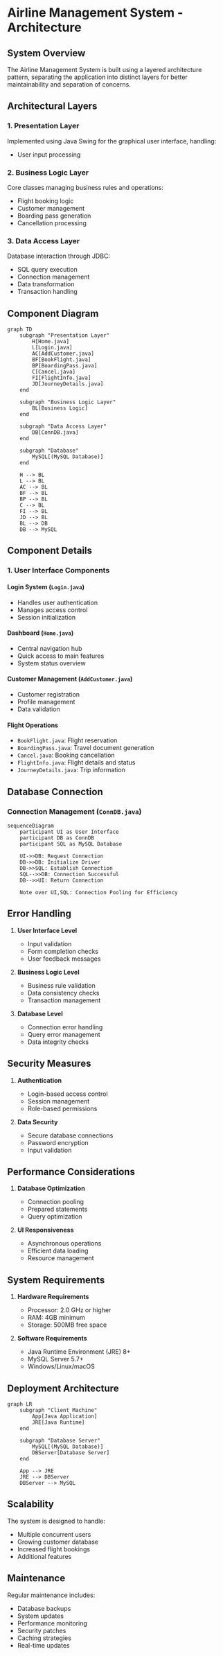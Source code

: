# Airline Management System - Architecture

## System Overview
The Airline Management System is built using a layered architecture pattern, separating the application into distinct layers for better maintainability and separation of concerns.

## Architectural Layers

### 1. Presentation Layer
Implemented using Java Swing for the graphical user interface, handling:
- User input processing
### 2. Business Logic Layer
Core classes managing business rules and operations:
- Flight booking logic
- Customer management
- Boarding pass generation
- Cancellation processing

### 3. Data Access Layer
Database interaction through JDBC:
- SQL query execution
- Connection management
- Data transformation
- Transaction handling

## Component Diagram
```mermaid
graph TD
    subgraph "Presentation Layer"
        H[Home.java]
        L[Login.java]
        AC[AddCustomer.java]
        BF[BookFlight.java]
        BP[BoardingPass.java]
        C[Cancel.java]
        FI[FlightInfo.java]
        JD[JourneyDetails.java]
    end

    subgraph "Business Logic Layer"
        BL[Business Logic]
    end

    subgraph "Data Access Layer"
        DB[ConnDB.java]
    end

    subgraph "Database"
        MySQL[(MySQL Database)]
    end

    H --> BL
    L --> BL
    AC --> BL
    BF --> BL
    BP --> BL
    C --> BL
    FI --> BL
    JD --> BL
    BL --> DB
    DB --> MySQL
```

## Component Details

### 1. User Interface Components

#### Login System (`Login.java`)
- Handles user authentication
- Manages access control
- Session initialization

#### Dashboard (`Home.java`)
- Central navigation hub
- Quick access to main features
- System status overview

#### Customer Management (`AddCustomer.java`)
- Customer registration
- Profile management
- Data validation

#### Flight Operations
- `BookFlight.java`: Flight reservation
- `BoardingPass.java`: Travel document generation
- `Cancel.java`: Booking cancellation
- `FlightInfo.java`: Flight details and status
- `JourneyDetails.java`: Trip information

## Database Connection

### Connection Management (`ConnDB.java`)
```mermaid
sequenceDiagram
    participant UI as User Interface
    participant DB as ConnDB
    participant SQL as MySQL Database

    UI->>DB: Request Connection
    DB->>DB: Initialize Driver
    DB->>SQL: Establish Connection
    SQL-->>DB: Connection Successful
    DB-->>UI: Return Connection

    Note over UI,SQL: Connection Pooling for Efficiency
```

## Error Handling
1. **User Interface Level**
   - Input validation
   - Form completion checks
   - User feedback messages

2. **Business Logic Level**
   - Business rule validation
   - Data consistency checks
   - Transaction management

3. **Database Level**
   - Connection error handling
   - Query error management
   - Data integrity checks

## Security Measures
1. **Authentication**
   - Login-based access control
   - Session management
   - Role-based permissions

2. **Data Security**
   - Secure database connections
   - Password encryption
   - Input validation

## Performance Considerations
1. **Database Optimization**
   - Connection pooling
   - Prepared statements
   - Query optimization

2. **UI Responsiveness**
   - Asynchronous operations
   - Efficient data loading
   - Resource management

## System Requirements
1. **Hardware Requirements**
   - Processor: 2.0 GHz or higher
   - RAM: 4GB minimum
   - Storage: 500MB free space

2. **Software Requirements**
   - Java Runtime Environment (JRE) 8+
   - MySQL Server 5.7+
   - Windows/Linux/macOS

## Deployment Architecture
```mermaid
graph LR
    subgraph "Client Machine"
        App[Java Application]
        JRE[Java Runtime]
    end

    subgraph "Database Server"
        MySQL[(MySQL Database)]
        DBServer[Database Server]
    end

    App --> JRE
    JRE --> DBServer
    DBServer --> MySQL
```

## Scalability
The system is designed to handle:
- Multiple concurrent users
- Growing customer database
- Increased flight bookings
- Additional features

## Maintenance
Regular maintenance includes:
- Database backups
- System updates
- Performance monitoring
- Security patches
- Caching strategies
- Real-time updates

